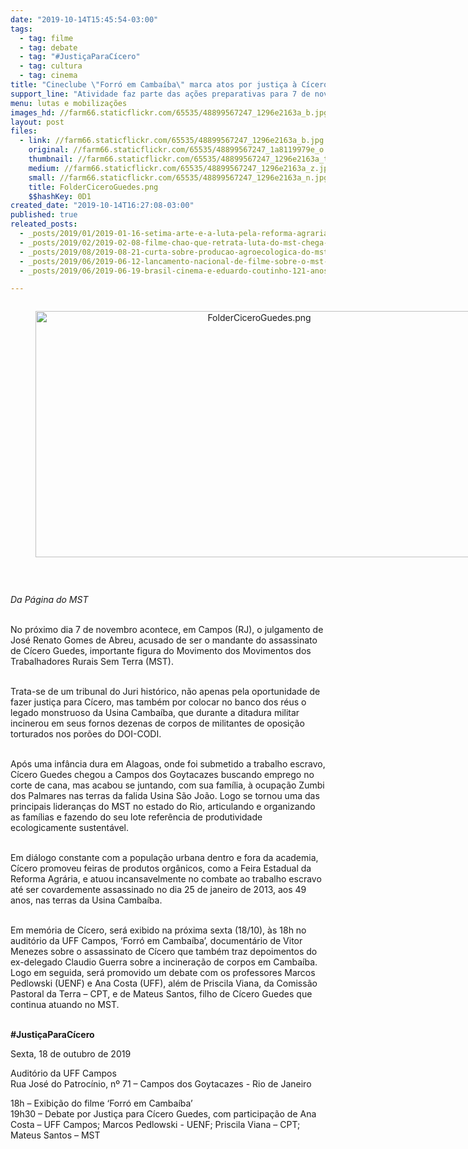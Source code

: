 ```yaml
---
date: "2019-10-14T15:45:54-03:00"
tags:
  - tag: filme
  - tag: debate
  - tag: "#JustiçaParaCícero"
  - tag: cultura
  - tag: cinema
title: "Cineclube \"Forró em Cambaíba\" marca atos por justiça à Cícero Guedes"
support_line: "Atividade faz parte das ações preparativas para 7 de novembro, quando acontece o julgamento do mandante do crime"
menu: lutas e mobilizações
images_hd: //farm66.staticflickr.com/65535/48899567247_1296e2163a_b.jpg
layout: post
files:
  - link: //farm66.staticflickr.com/65535/48899567247_1296e2163a_b.jpg
    original: //farm66.staticflickr.com/65535/48899567247_1a8119979e_o.png
    thumbnail: //farm66.staticflickr.com/65535/48899567247_1296e2163a_t.jpg
    medium: //farm66.staticflickr.com/65535/48899567247_1296e2163a_z.jpg
    small: //farm66.staticflickr.com/65535/48899567247_1296e2163a_n.jpg
    title: FolderCiceroGuedes.png
    $$hashKey: 0D1
created_date: "2019-10-14T16:27:08-03:00"
published: true
releated_posts:
  - _posts/2019/01/2019-01-16-setima-arte-e-a-luta-pela-reforma-agraria.md
  - _posts/2019/02/2019-02-08-filme-chao-que-retrata-luta-do-mst-chega-as-telas-do-69o-festival-de-berlim.md
  - _posts/2019/08/2019-08-21-curta-sobre-producao-agroecologica-do-mst-e-finalista-em-premio-da-onu.md
  - _posts/2019/06/2019-06-12-lancamento-nacional-de-filme-sobre-o-mst-lota-cinema-e-vigilia-lula-livre.md
  - _posts/2019/06/2019-06-19-brasil-cinema-e-eduardo-coutinho-121-anos-de-cinema-nacional.md

---
```

<div style="text-align:center">
<figure class="image" style="display:inline-block"><img alt="FolderCiceroGuedes.png" height="394" src="//farm66.staticflickr.com/65535/48899567247_1296e2163a_b.jpg" width="700" />
<figcaption></figcaption>
</figure>
</div>

<p>&nbsp;</p>

<p><em>Da P&aacute;gina do MST</em><br />
&nbsp;</p>

<p>No pr&oacute;ximo dia 7 de novembro acontece, em Campos (RJ), o julgamento de Jos&eacute; Renato Gomes de Abreu, acusado de ser o mandante do assassinato de&nbsp;C&iacute;cero Guedes, importante figura do Movimento dos Movimentos dos Trabalhadores Rurais Sem Terra (MST).</p>

<p><br />
Trata-se de um tribunal do Juri hist&oacute;rico, n&atilde;o apenas pela oportunidade de fazer justi&ccedil;a para C&iacute;cero, mas tamb&eacute;m por colocar no banco dos r&eacute;us o legado monstruoso da Usina Camba&iacute;ba, que durante a ditadura militar incinerou em seus fornos dezenas de corpos de militantes de oposi&ccedil;&atilde;o torturados nos por&otilde;es do DOI-CODI.</p>

<p><br />
Ap&oacute;s uma inf&acirc;ncia dura em Alagoas, onde foi submetido a trabalho escravo, C&iacute;cero Guedes chegou a Campos dos Goytacazes buscando emprego no corte de cana, mas acabou se juntando, com sua fam&iacute;lia, &agrave; ocupa&ccedil;&atilde;o Zumbi dos Palmares nas terras da falida Usina S&atilde;o Jo&atilde;o. Logo se tornou uma das principais lideran&ccedil;as do MST no estado do Rio, articulando e organizando as fam&iacute;lias e fazendo do seu lote refer&ecirc;ncia de produtividade ecologicamente sustent&aacute;vel.<br />
&nbsp;</p>

<p>Em di&aacute;logo constante com a popula&ccedil;&atilde;o urbana dentro e fora da academia, C&iacute;cero promoveu feiras de produtos org&acirc;nicos, como a Feira Estadual da Reforma Agr&aacute;ria, e atuou incansavelmente no combate ao trabalho escravo at&eacute; ser covardemente assassinado no dia 25 de janeiro de 2013, aos 49 anos, nas terras da Usina Camba&iacute;ba.</p>

<p><br />
Em mem&oacute;ria de C&iacute;cero, ser&aacute;&nbsp;exibido&nbsp;na pr&oacute;xima sexta (18/10), &agrave;s 18h no audit&oacute;rio da UFF Campos, &lsquo;Forr&oacute; em Camba&iacute;ba&rsquo;, document&aacute;rio de Vitor Menezes sobre o assassinato de C&iacute;cero que tamb&eacute;m traz depoimentos do ex-delegado Claudio Guerra sobre a incinera&ccedil;&atilde;o de corpos em Camba&iacute;ba. Logo em seguida, ser&aacute; promovido um&nbsp;debate com os professores Marcos Pedlowski (UENF) e Ana Costa (UFF), al&eacute;m de Priscila Viana, da Comiss&atilde;o Pastoral da Terra &ndash; CPT, e de Mateus Santos, filho de C&iacute;cero Guedes que continua atuando no MST.<br />
&nbsp;</p>

<p><strong>#Justi&ccedil;aParaC&iacute;cero</strong></p>

<p>Sexta, 18 de outubro de 2019</p>

<p>Audit&oacute;rio da UFF Campos<br />
Rua Jos&eacute; do Patroc&iacute;nio, n&ordm; 71 &ndash; Campos dos Goytacazes - Rio de Janeiro</p>

<p>18h &ndash; Exibi&ccedil;&atilde;o do filme &lsquo;Forr&oacute; em Camba&iacute;ba&rsquo;<br />
19h30 &ndash; Debate por Justi&ccedil;a para C&iacute;cero Guedes, com participa&ccedil;&atilde;o de Ana Costa &ndash; UFF Campos;&nbsp;Marcos Pedlowski - UENF; Priscila Viana &ndash; CPT; Mateus Santos &ndash; MST</p>

<p>&nbsp;</p>
